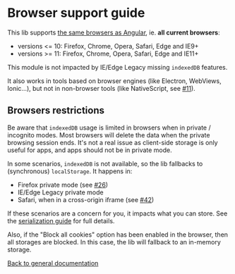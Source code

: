 # Browser support guide

This lib supports [the same browsers as Angular](https://angular.io/guide/browser-support),
ie. **all current browsers**:
- versions <= 10: Firefox, Chrome, Opera, Safari, Edge and IE9+
- versions >= 11: Firefox, Chrome, Opera, Safari, Edge and IE11+

This module is not impacted by IE/Edge Legacy missing `indexedDB` features.

It also works in tools based on browser engines (like Electron, WebViews, Ionic...),
but not in non-browser tools (like NativeScript, see
[#11](https://github.com/cyrilletuzi/angular-async-local-storage/issues/11)).

## Browsers restrictions

Be aware that `indexedDB` usage is limited in browsers when in private / incognito modes.
Most browsers will delete the data when the private browsing session ends. 
It's not a real issue as client-side storage is only useful for apps, and apps should not be in private mode.

In some scenarios, `indexedDB`  is not available, so the lib fallbacks to (synchronous) `localStorage`. It happens in:
- Firefox private mode (see [#26](https://github.com/cyrilletuzi/angular-async-local-storage/issues/26))
- IE/Edge Legacy private mode
- Safari, when in a cross-origin iframe (see
[#42](https://github.com/cyrilletuzi/angular-async-local-storage/issues/42))

If these scenarios are a concern for you, it impacts what you can store.
See the [serialization guide](./SERIALIZATION.md) for full details.

Also, if the "Block all cookies" option has been enabled in the browser,
then all storages are blocked. In this case, the lib will fallback to an in-memory storage.

[Back to general documentation](../README.md)
